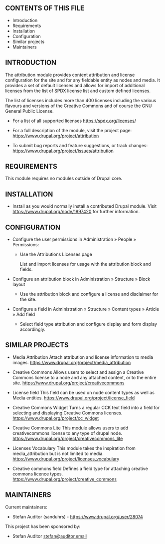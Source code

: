 CONTENTS OF THIS FILE
---------------------

 * Introduction
 * Requirements
 * Installation
 * Configuration
 * Similar projects
 * Maintainers

INTRODUCTION
------------

The attribution module provides content attribution and license configuration
for the site and for any fieldable entity as nodes and media. It provides a
set of default licenses and allows for import of additional licenses from the
list of SPDX license list and custom defined licenses.

The list of licenses includes more than 400 licenses including the various
flavours and versions of the Creative Commons and of course the
GNU General Public License.

 * For a list of all supported licenses
   https://spdx.org/licenses/

 * For a full description of the module, visit the project page:
   https://www.drupal.org/project/attribution

 * To submit bug reports and feature suggestions, or track changes:
   https://www.drupal.org/project/issues/attribution

REQUIREMENTS
------------

This module requires no modules outside of Drupal core.

INSTALLATION
------------

 * Install as you would normally install a contributed Drupal module. Visit
   https://www.drupal.org/node/1897420 for further information.

CONFIGURATION
-------------

 * Configure the user permissions in Administration » People » Permissions:

   - Use the Attributions Licenses page

     List and import licenses for usage with the attribution block and fields.

 * Configure an attribution block in Administration » Structure » Block layout

   - Use the attribution block and configure a license and disclaimer for
     the site.

 * Configure a field in Administration
   » Structure » Content types » Article » Add field

   - Select field type attribution and configure display and form
     display accordingly.

SIMILAR PROJECTS
----------------

 * Media Attribution
   Attach attribution and license information to media images.
   https://www.drupal.org/project/media_attribution

 * Creative Commons
   Allows users to select and assign a Creative Commons license to a node and
   any attached content, or to the entire site.
   https://www.drupal.org/project/creativecommons

 * License field
   This field can be used on node content types as well as Media entities.
   https://www.drupal.org/project/license_field

 * Creative Commons Widget
   Turns a regular CCK text field into a field for selecting and displaying
   Creative Commons licenses.
   https://www.drupal.org/project/cc_widget

 * Creative Commons Lite
   This module allows users to add creativecommons license to any type of
   drupal node.
   https://www.drupal.org/project/creativecommons_lite

 * Licenses Vocabulary
   This module takes the inspiration from media_attribution but is not limited
   to media.
   https://www.drupal.org/project/licenses_vocabulary

 * Creative commons field
   Defines a field type for attaching creative commons licence types.
   https://www.drupal.org/project/creative_commons

MAINTAINERS
-----------

Current maintainers:
 * Stefan Auditor (sanduhrs) - https://www.drupal.org/user/28074

This project has been sponsored by:
 * Stefan Auditor <stefan@auditor.email>
